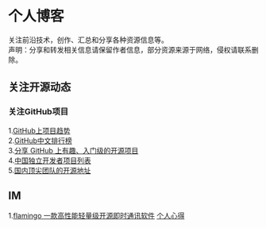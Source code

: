 # 个人博客
关注前沿技术，创作、汇总和分享各种资源信息等。  
声明：分享和转发相关信息请保留作者信息，部分资源来源于网络，侵权请联系删除。

## 关注开源动态
### 关注GitHub项目
1.[GitHub上项目趋势](https://github.com/trending/)  
2.[GitHub中文排行榜](https://github.com/kon9chunkit/GitHub-Chinese-Top-Charts)   
3.[分享 GitHub 上有趣、入门级的开源项目](https://github.com/521xueweihan/HelloGitHub)  
4.[中国独立开发者项目列表](https://github.com/1c7/chinese-independent-developer)  
5.[国内顶尖团队的开源地址](https://github.com/niezhiyang/open_source_team)  

## IM
1.[flamingo  一款高性能轻量级开源即时通讯软件](https://github.com/balloonwj/flamingo) 
[个人心得](https://github.com/BoundlessSea/OpenSourceTechnologyShare/blob/main/IM/Flamingo.md)
